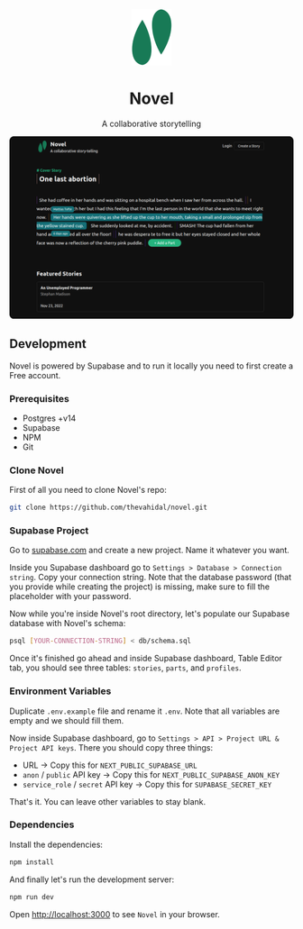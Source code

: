 
<p align="center">
    <img src="docs/images/logo.png" height="100px">
</p>
<h1 align="center">Novel</h1>
<p align="center">A collaborative storytelling</p>


![Demo](docs/images/novel-landing.png)

## Development

Novel is powered by Supabase and to run it locally you need to first create a Free account.


### Prerequisites  

- Postgres +v14
- Supabase
- NPM
- Git

### Clone Novel

First of all you need to clone Novel's repo:
```bash
git clone https://github.com/thevahidal/novel.git
```

### Supabase Project

Go to [supabase.com](https://supabase.com/) and create a new project. Name it whatever you want.

Inside you Supabase dashboard go to `Settings > Database > Connection string`. Copy your connection string. Note that the database password (that you provide while creating the project) is missing, make sure to fill the placeholder with your password.


Now while you're inside Novel's root directory, let's populate our Supabase database with Novel's schema:

```bash
psql [YOUR-CONNECTION-STRING] < db/schema.sql
```

Once it's finished go ahead and inside Supabase dashboard, Table Editor tab, you should see three tables: `stories`, `parts`, and `profiles`.

### Environment Variables

Duplicate `.env.example` file and rename it `.env`. Note that all variables are empty and we should fill them.

Now inside Supabase dashboard, go to `Settings > API > Project URL & Project API keys`. There you should copy three things:

- URL -> Copy this for `NEXT_PUBLIC_SUPABASE_URL`
- `anon` / `public` API key -> Copy this for `NEXT_PUBLIC_SUPABASE_ANON_KEY`
- `service_role` / `secret` API key -> Copy this for `SUPABASE_SECRET_KEY`

That's it. You can leave other variables to stay blank.

### Dependencies

Install the dependencies:

```bash
npm install
```

And finally let's run the development server:

```bash
npm run dev
```

Open [http://localhost:3000](http://localhost:3000) to see `Novel` in your browser.